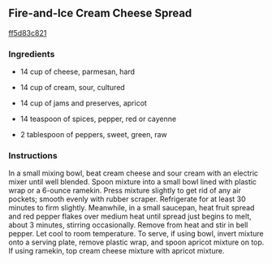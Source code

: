 ## Fire-and-Ice Cream Cheese Spread

[ff5d83c821](http://www.food.com/recipe/fire-and-ice-cream-cheese-spread-15822)

### Ingredients

 - 14 cup of cheese, parmesan, hard

 - 14 cup of cream, sour, cultured

 - 14 cup of jams and preserves, apricot

 - 14 teaspoon of spices, pepper, red or cayenne

 - 2 tablespoon of peppers, sweet, green, raw

### Instructions

In a small mixing bowl, beat cream cheese and sour cream with an electric mixer until well blended. Spoon mixture into a small bowl lined with plastic wrap or a 6-ounce ramekin. Press mixture slightly to get rid of any air pockets; smooth evenly with rubber scraper. Refrigerate for at least 30 minutes to firm slightly. Meanwhile, in a small saucepan, heat fruit spread and red pepper flakes over medium heat until spread just begins to melt, about 3 minutes, stirring occasionally. Remove from heat and stir in bell pepper. Let cool to room temperature. To serve, if using bowl, invert mixture onto a serving plate, remove plastic wrap, and spoon apricot mixture on top. If using ramekin, top cream cheese mixture with apricot mixture.